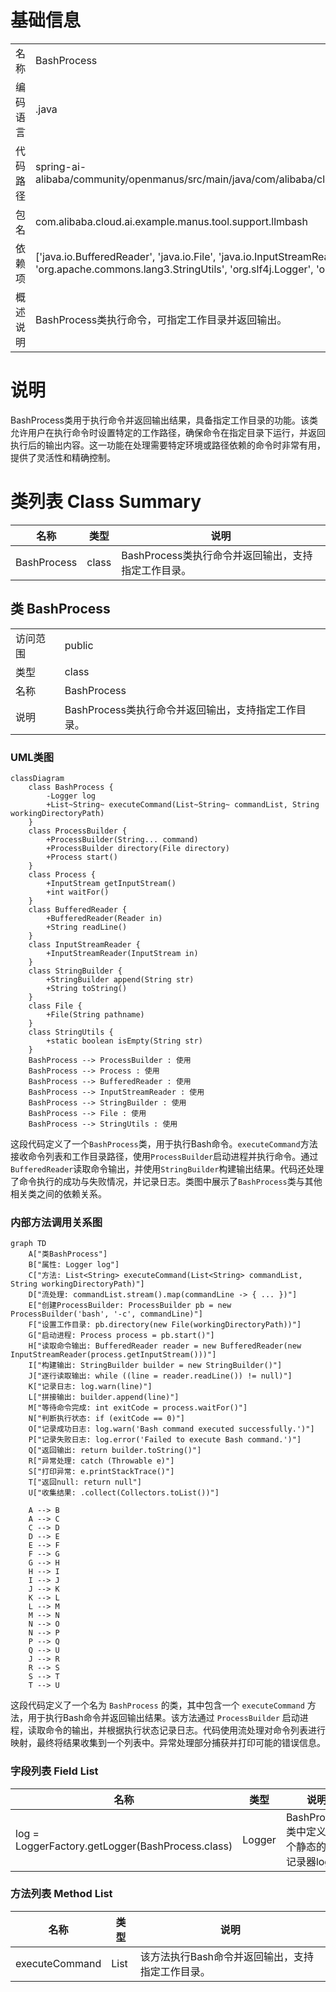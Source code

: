 # 基础信息

|      |      |
|------|------|
| 名称 | BashProcess |
| 编码语言 | .java |
| 代码路径 | spring-ai-alibaba/community/openmanus/src/main/java/com/alibaba/cloud/ai/example/manus/tool/support/llmbash/BashProcess.java |
| 包名 | com.alibaba.cloud.ai.example.manus.tool.support.llmbash |
| 依赖项 | ['java.io.BufferedReader', 'java.io.File', 'java.io.InputStreamReader', 'java.util.List', 'java.util.stream.Collectors', 'org.apache.commons.lang3.StringUtils', 'org.slf4j.Logger', 'org.slf4j.LoggerFactory'] |
| 概述说明 | BashProcess类执行命令，可指定工作目录并返回输出。 |

# 说明

BashProcess类用于执行命令并返回输出结果，具备指定工作目录的功能。该类允许用户在执行命令时设置特定的工作路径，确保命令在指定目录下运行，并返回执行后的输出内容。这一功能在处理需要特定环境或路径依赖的命令时非常有用，提供了灵活性和精确控制。

# 类列表 Class Summary

| 名称   | 类型  | 说明 |
|-------|------|-------------|
| BashProcess | class | BashProcess类执行命令并返回输出，支持指定工作目录。 |



## 类 BashProcess

|      |      |
|------|------|
| 访问范围 | public |
| 类型 | class |
| 名称 | BashProcess |
| 说明 | BashProcess类执行命令并返回输出，支持指定工作目录。 |


### UML类图

```mermaid
classDiagram
    class BashProcess {
        -Logger log
        +List~String~ executeCommand(List~String~ commandList, String workingDirectoryPath)
    }
    class ProcessBuilder {
        +ProcessBuilder(String... command)
        +ProcessBuilder directory(File directory)
        +Process start()
    }
    class Process {
        +InputStream getInputStream()
        +int waitFor()
    }
    class BufferedReader {
        +BufferedReader(Reader in)
        +String readLine()
    }
    class InputStreamReader {
        +InputStreamReader(InputStream in)
    }
    class StringBuilder {
        +StringBuilder append(String str)
        +String toString()
    }
    class File {
        +File(String pathname)
    }
    class StringUtils {
        +static boolean isEmpty(String str)
    }
    BashProcess --> ProcessBuilder : 使用
    BashProcess --> Process : 使用
    BashProcess --> BufferedReader : 使用
    BashProcess --> InputStreamReader : 使用
    BashProcess --> StringBuilder : 使用
    BashProcess --> File : 使用
    BashProcess --> StringUtils : 使用
```

这段代码定义了一个`BashProcess`类，用于执行Bash命令。`executeCommand`方法接收命令列表和工作目录路径，使用`ProcessBuilder`启动进程并执行命令。通过`BufferedReader`读取命令输出，并使用`StringBuilder`构建输出结果。代码还处理了命令执行的成功与失败情况，并记录日志。类图中展示了`BashProcess`类与其他相关类之间的依赖关系。


### 内部方法调用关系图

```mermaid
graph TD
    A["类BashProcess"]
    B["属性: Logger log"]
    C["方法: List<String> executeCommand(List<String> commandList, String workingDirectoryPath)"]
    D["流处理: commandList.stream().map(commandLine -> { ... })"]
    E["创建ProcessBuilder: ProcessBuilder pb = new ProcessBuilder('bash', '-c', commandLine)"]
    F["设置工作目录: pb.directory(new File(workingDirectoryPath))"]
    G["启动进程: Process process = pb.start()"]
    H["读取命令输出: BufferedReader reader = new BufferedReader(new InputStreamReader(process.getInputStream()))"]
    I["构建输出: StringBuilder builder = new StringBuilder()"]
    J["逐行读取输出: while ((line = reader.readLine()) != null)"]
    K["记录日志: log.warn(line)"]
    L["拼接输出: builder.append(line)"]
    M["等待命令完成: int exitCode = process.waitFor()"]
    N["判断执行状态: if (exitCode == 0)"]
    O["记录成功日志: log.warn('Bash command executed successfully.')"]
    P["记录失败日志: log.error('Failed to execute Bash command.')"]
    Q["返回输出: return builder.toString()"]
    R["异常处理: catch (Throwable e)"]
    S["打印异常: e.printStackTrace()"]
    T["返回null: return null"]
    U["收集结果: .collect(Collectors.toList())"]

    A --> B
    A --> C
    C --> D
    D --> E
    E --> F
    F --> G
    G --> H
    H --> I
    I --> J
    J --> K
    K --> L
    L --> M
    M --> N
    N --> O
    N --> P
    P --> Q
    Q --> U
    J --> R
    R --> S
    S --> T
    T --> U
```

这段代码定义了一个名为 `BashProcess` 的类，其中包含一个 `executeCommand` 方法，用于执行Bash命令并返回输出结果。该方法通过 `ProcessBuilder` 启动进程，读取命令的输出，并根据执行状态记录日志。代码使用流处理对命令列表进行映射，最终将结果收集到一个列表中。异常处理部分捕获并打印可能的错误信息。

### 字段列表 Field List

| 名称  | 类型  | 说明 |
|-------|-------|------|
| log = LoggerFactory.getLogger(BashProcess.class) | Logger | BashProcess类中定义了一个静态的日志记录器log。 |

### 方法列表 Method List

| 名称  | 类型  | 说明 |
|-------|-------|------|
| executeCommand | List<String> | 该方法执行Bash命令并返回输出，支持指定工作目录。 |




